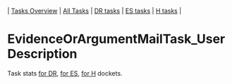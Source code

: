 | [Tasks Overview](../tasks-overview.md) | [All Tasks](../alltasks.md) | [DR tasks](../docket-DR/tasklist.md) | [ES tasks](../docket-ES/tasklist.md) | [H tasks](../docket-H/tasklist.md) |

# EvidenceOrArgumentMailTask_User Description

Task stats [for DR](../docket-DR/EvidenceOrArgumentMailTask_User.md), [for ES](../docket-ES/EvidenceOrArgumentMailTask_User.md), [for H](../docket-H/EvidenceOrArgumentMailTask_User.md) dockets.

